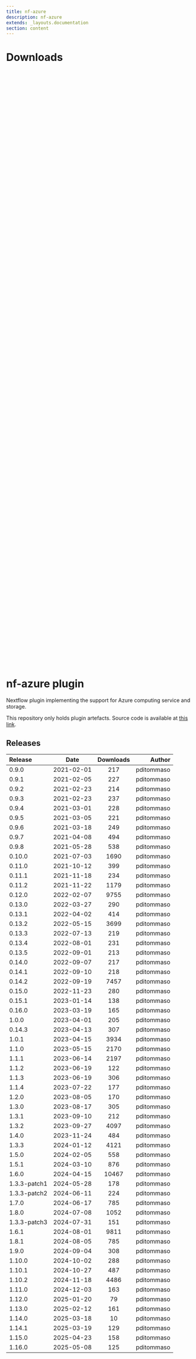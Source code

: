 ```yaml
---
title: nf-azure
description: nf-azure
extends: _layouts.documentation
section: content
---
```


# Downloads

<div style="position: relative; height:40vh; width:80vw">
    <canvas id="releases"></canvas>
</div>
<script type="module" src="nf-plugin-stats/docs/nf-azure/nf-azure.js"></script>

# nf-azure plugin

Nextflow plugin implementing the support for Azure computing service and storage. 

This repository only holds plugin artefacts. Source code is available at [this link](https://github.com/nextflow-io/nextflow/tree/master/plugins/nf-azure). 


## Releases

| Release                               |                       Date                       |                   Downloads                    |                           Author |
| :------------ |:------------------------------------------------:|:----------------------------------------------:|---------------------------------:|
 |  0.9.0                                               | 2021-02-01                                          | 217                                                | pditommaso                                         |
 |  0.9.1                                               | 2021-02-05                                          | 227                                                | pditommaso                                         |
 |  0.9.2                                               | 2021-02-23                                          | 214                                                | pditommaso                                         |
 |  0.9.3                                               | 2021-02-23                                          | 237                                                | pditommaso                                         |
 |  0.9.4                                               | 2021-03-01                                          | 228                                                | pditommaso                                         |
 |  0.9.5                                               | 2021-03-05                                          | 221                                                | pditommaso                                         |
 |  0.9.6                                               | 2021-03-18                                          | 249                                                | pditommaso                                         |
 |  0.9.7                                               | 2021-04-08                                          | 494                                                | pditommaso                                         |
 |  0.9.8                                               | 2021-05-28                                          | 538                                                | pditommaso                                         |
 |  0.10.0                                              | 2021-07-03                                          | 1690                                               | pditommaso                                         |
 |  0.11.0                                              | 2021-10-12                                          | 399                                                | pditommaso                                         |
 |  0.11.1                                              | 2021-11-18                                          | 234                                                | pditommaso                                         |
 |  0.11.2                                              | 2021-11-22                                          | 1179                                               | pditommaso                                         |
 |  0.12.0                                              | 2022-02-07                                          | 9755                                               | pditommaso                                         |
 |  0.13.0                                              | 2022-03-27                                          | 290                                                | pditommaso                                         |
 |  0.13.1                                              | 2022-04-02                                          | 414                                                | pditommaso                                         |
 |  0.13.2                                              | 2022-05-15                                          | 3699                                               | pditommaso                                         |
 |  0.13.3                                              | 2022-07-13                                          | 219                                                | pditommaso                                         |
 |  0.13.4                                              | 2022-08-01                                          | 231                                                | pditommaso                                         |
 |  0.13.5                                              | 2022-09-01                                          | 213                                                | pditommaso                                         |
 |  0.14.0                                              | 2022-09-07                                          | 217                                                | pditommaso                                         |
 |  0.14.1                                              | 2022-09-10                                          | 218                                                | pditommaso                                         |
 |  0.14.2                                              | 2022-09-19                                          | 7457                                               | pditommaso                                         |
 |  0.15.0                                              | 2022-11-23                                          | 280                                                | pditommaso                                         |
 |  0.15.1                                              | 2023-01-14                                          | 138                                                | pditommaso                                         |
 |  0.16.0                                              | 2023-03-19                                          | 165                                                | pditommaso                                         |
 |  1.0.0                                               | 2023-04-01                                          | 205                                                | pditommaso                                         |
 |  0.14.3                                              | 2023-04-13                                          | 307                                                | pditommaso                                         |
 |  1.0.1                                               | 2023-04-15                                          | 3934                                               | pditommaso                                         |
 |  1.1.0                                               | 2023-05-15                                          | 2170                                               | pditommaso                                         |
 |  1.1.1                                               | 2023-06-14                                          | 2197                                               | pditommaso                                         |
 |  1.1.2                                               | 2023-06-19                                          | 122                                                | pditommaso                                         |
 |  1.1.3                                               | 2023-06-19                                          | 306                                                | pditommaso                                         |
 |  1.1.4                                               | 2023-07-22                                          | 177                                                | pditommaso                                         |
 |  1.2.0                                               | 2023-08-05                                          | 170                                                | pditommaso                                         |
 |  1.3.0                                               | 2023-08-17                                          | 305                                                | pditommaso                                         |
 |  1.3.1                                               | 2023-09-10                                          | 212                                                | pditommaso                                         |
 |  1.3.2                                               | 2023-09-27                                          | 4097                                               | pditommaso                                         |
 |  1.4.0                                               | 2023-11-24                                          | 484                                                | pditommaso                                         |
 |  1.3.3                                               | 2024-01-12                                          | 4121                                               | pditommaso                                         |
 |  1.5.0                                               | 2024-02-05                                          | 558                                                | pditommaso                                         |
 |  1.5.1                                               | 2024-03-10                                          | 876                                                | pditommaso                                         |
 |  1.6.0                                               | 2024-04-15                                          | 10467                                              | pditommaso                                         |
 |  1.3.3-patch1                                        | 2024-05-28                                          | 178                                                | pditommaso                                         |
 |  1.3.3-patch2                                        | 2024-06-11                                          | 224                                                | pditommaso                                         |
 |  1.7.0                                               | 2024-06-17                                          | 785                                                | pditommaso                                         |
 |  1.8.0                                               | 2024-07-08                                          | 1052                                               | pditommaso                                         |
 |  1.3.3-patch3                                        | 2024-07-31                                          | 151                                                | pditommaso                                         |
 |  1.6.1                                               | 2024-08-01                                          | 9811                                               | pditommaso                                         |
 |  1.8.1                                               | 2024-08-05                                          | 785                                                | pditommaso                                         |
 |  1.9.0                                               | 2024-09-04                                          | 308                                                | pditommaso                                         |
 |  1.10.0                                              | 2024-10-02                                          | 288                                                | pditommaso                                         |
 |  1.10.1                                              | 2024-10-27                                          | 487                                                | pditommaso                                         |
 |  1.10.2                                              | 2024-11-18                                          | 4486                                               | pditommaso                                         |
 |  1.11.0                                              | 2024-12-03                                          | 163                                                | pditommaso                                         |
 |  1.12.0                                              | 2025-01-20                                          | 79                                                 | pditommaso                                         |
 |  1.13.0                                              | 2025-02-12                                          | 161                                                | pditommaso                                         |
 |  1.14.0                                              | 2025-03-18                                          | 10                                                 | pditommaso                                         |
 |  1.14.1                                              | 2025-03-19                                          | 129                                                | pditommaso                                         |
 |  1.15.0                                              | 2025-04-23                                          | 158                                                | pditommaso                                         |
 |  1.16.0                                              | 2025-05-08                                          | 125                                                | pditommaso                                         |
